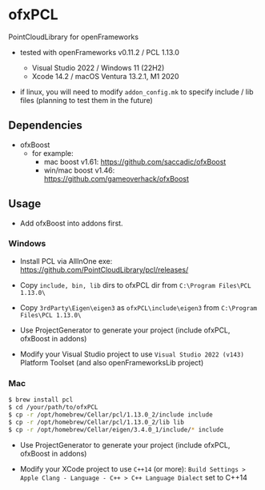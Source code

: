 # ofxPCL

PointCloudLibrary for openFrameworks

- tested with openFrameworks v0.11.2 / PCL 1.13.0
    - Visual Studio 2022 / Windows 11 (22H2)
    - Xcode 14.2 / macOS Ventura 13.2.1, M1 2020

- if linux, you will need to modify `addon_config.mk` to specify include / lib files (planning to test them in the future)

## Dependencies

- ofxBoost
    - for example:
        - mac boost v1.61: https://github.com/saccadic/ofxBoost
        - win/mac boost v1.46: https://github.com/gameoverhack/ofxBoost

## Usage

- Add ofxBoost into addons first.

### Windows

- Install PCL via AllInOne exe: https://github.com/PointCloudLibrary/pcl/releases/

- Copy `include, bin, lib` dirs to ofxPCL dir from `C:\Program Files\PCL 1.13.0\`

- Copy `3rdParty\Eigen\eigen3` as `ofxPCL\include\eigen3` from `C:\Program Files\PCL 1.13.0\`

- Use ProjectGenerator to generate your project (include ofxPCL, ofxBoost in addons)

- Modify your Visual Studio project to use `Visual Studio 2022 (v143)` Platform Toolset (and also openFrameworksLib project)

### Mac

```bash
$ brew install pcl
$ cd /your/path/to/ofxPCL
$ cp -r /opt/homebrew/Cellar/pcl/1.13.0_2/include include
$ cp -r /opt/homebrew/Cellar/pcl/1.13.0_2/lib lib
$ cp -r /opt/homebrew/Cellar/eigen/3.4.0_1/include/* include
```

- Use ProjectGenerator to generate your project (include ofxPCL, ofxBoost in addons)

- Modify your XCode project to use `C++14` (or more): `Build Settings > Apple Clang - Language - C++ > C++ Language Dialect` set to C++14

